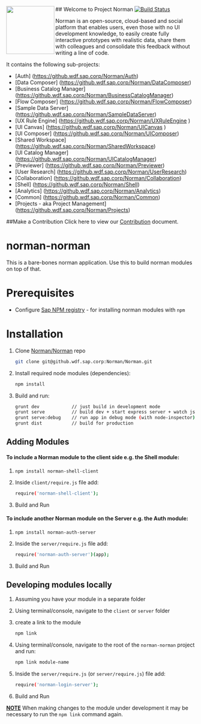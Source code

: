 ##<img src = "https://github.wdf.sap.corp/github-enterprise-assets/0000/3598/0000/2546/8cda45ac-76ea-11e4-9ae1-6842e5baa7cc.png" height="128" align="left">  Welcome to Project Norman  [![Build Status](https://norman-jenkins.mo.sap.corp/jenkins/view/Dublin/job/Norman-master/badge/icon)](https://norman-jenkins.mo.sap.corp/jenkins/view/Dublin/job/Norman-master/)


Norman is an open-source, cloud-based and social platform that enables users, even those with no UI development knowledge, to easily create fully interactive prototypes with realistic data, share them with colleagues and consolidate this feedback without writing a line of code.

It contains the following sub-projects:
+ [Auth] (https://github.wdf.sap.corp/Norman/Auth) 
+ [Data Composer] (https://github.wdf.sap.corp/Norman/DataComposer)
+ [Business Catalog Manager] (https://github.wdf.sap.corp/Norman/BusinessCatalogManager)
+ [Flow Composer] (https://github.wdf.sap.corp/Norman/FlowComposer)
+ [Sample Data Server] (https://github.wdf.sap.corp/Norman/SampleDataServer)
+ [UX Rule Engine] (https://github.wdf.sap.corp/Norman/UXRuleEngine )
+ [UI Canvas] (https://github.wdf.sap.corp/Norman/UICanvas )
+ [UI Composer] (https://github.wdf.sap.corp/Norman/UIComposer)
+ [Shared Workspace] (https://github.wdf.sap.corp/Norman/SharedWorkspace)
+ [UI Catalog Manager] (https://github.wdf.sap.corp/Norman/UICatalogManager)
+ [Previewer] (https://github.wdf.sap.corp/Norman/Previewer)
+ [User Research] (https://github.wdf.sap.corp/Norman/UserResearch)
+ [Collaboration] (https://github.wdf.sap.corp/Norman/Collaboration)
+ [Shell] (https://github.wdf.sap.corp/Norman/Shell)
+ [Analytics] (https://github.wdf.sap.corp/Norman/Analytics)
+ [Common] (https://github.wdf.sap.corp/Norman/Common)
+ [Projects - aka Project Management] (https://github.wdf.sap.corp/Norman/Projects)


##Make a Contribution
Click here to view our [Contribution](https://github.wdf.sap.corp/Norman/Norman/blob/master/Contributing.md) document.


norman-norman
===============
This is a bare-bones norman application. Use this to build norman modules on top of that.


# Prerequisites
- Configure [Sap NPM registry](https://jam4.sapjam.com/wiki/show/kvLVqwLEg5DQorc6zsGIUh) - for installing norman modules with `npm`


# Installation

1. Clone [Norman/Norman](https://github.wdf.sap.corp/Norman/Norman) repo
    ```sh
    git clone git@github.wdf.sap.corp:Norman/Norman.git
    ```

2. Install required node modules (dependencies):
    ```sh
    npm install
    ```

3. Build and run:
    ```sh
    grunt dev            // just build in development mode
    grunt serve          // build dev + start express server + watch js & less for changes
    grunt serve:debug    // run app in debug mode (with node-inspector)
    grunt dist           // build for production
    ```

## Adding Modules

#### To include a Norman module to the client side e.g. the Shell module:

1. `npm install norman-shell-client` 

2. Inside `client/require.js` file add:
    ```sh
    require('norman-shell-client');
    ```

3. Build and Run


#### To include another Norman module on the Server e.g. the Auth module:

1. `npm install norman-auth-server` 

2. Inside the `server/require.js` file add:
    ```sh
    require('norman-auth-server')(app);
    ```

3. Build and Run


## Developing modules locally

1. Assuming you have your module in a separate folder

2. Using terminal/console, navigate to the `client` or `server` folder

3. create a link to the module
    ```sh
    npm link
    ```

4. Using terminal/console, navigate to the root of the `norman-norman` project and run:
    ```sh
    npm link module-name	
    ```

5. Inside the `server/require.js` (or `server/require.js`) file add:
    ```sh
    require('norman-login-server');
    ```

6. Build and Run

**<u>NOTE</u>**  When making changes to the module under development it may be necessary to run the `npm link` command again.
